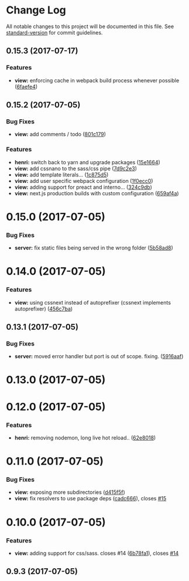 # Change Log

All notable changes to this project will be documented in this file.
See [standard-version](https://github.com/conventional-changelog/standard-version) for commit guidelines.

<a name="0.15.3"></a>
## 0.15.3 (2017-07-17)


### Features

* **view:** enforcing cache in webpack build process whenever possible ([6faefe4](https://github.com/usehenri/henri/commit/6faefe4))



<a name="0.15.2"></a>
## 0.15.2 (2017-07-05)


### Bug Fixes

* **view:** add comments / todo ([801c179](https://github.com/usehenri/henri/commit/801c179))


### Features

* **henri:** switch back to yarn and upgrade packages ([15e1664](https://github.com/usehenri/henri/commit/15e1664))
* **view:** add cssnano to the sass/css pipe ([7d9c2e3](https://github.com/usehenri/henri/commit/7d9c2e3))
* **view:** add template literals... ([1c875d5](https://github.com/usehenri/henri/commit/1c875d5))
* **view:** add user specific webpack configuration ([1f0ecc0](https://github.com/usehenri/henri/commit/1f0ecc0))
* **view:** adding support for preact and interno... ([324c9db](https://github.com/usehenri/henri/commit/324c9db))
* **view:** next.js production builds with custom configuration ([659af4a](https://github.com/usehenri/henri/commit/659af4a))



<a name="0.15.0"></a>
# 0.15.0 (2017-07-05)


### Bug Fixes

* **server:** fix static files being served in the wrong folder ([5b58ad8](https://github.com/usehenri/henri/commit/5b58ad8))



<a name="0.14.0"></a>
# 0.14.0 (2017-07-05)


### Features

* **view:** using cssnext instead of autoprefixer (cssnext implements autoprefixer) ([456c7ba](https://github.com/usehenri/henri/commit/456c7ba))



<a name="0.13.1"></a>
## 0.13.1 (2017-07-05)


### Bug Fixes

* **server:** moved error handler but port is out of scope. fixing. ([5916aaf](https://github.com/usehenri/henri/commit/5916aaf))



<a name="0.13.0"></a>
# 0.13.0 (2017-07-05)



<a name="0.12.0"></a>
# 0.12.0 (2017-07-05)


### Features

* **henri:** removing nodemon, long live hot reload.. ([62e8018](https://github.com/usehenri/henri/commit/62e8018))



<a name="0.11.0"></a>
# 0.11.0 (2017-07-05)


### Bug Fixes

* **view:** exposing more subdirectories ([d415f5f](https://github.com/usehenri/henri/commit/d415f5f))
* **view:** fix resolvers to use package deps ([cadc666](https://github.com/usehenri/henri/commit/cadc666)), closes [#15](https://github.com/usehenri/henri/issues/15)



<a name="0.10.0"></a>
# 0.10.0 (2017-07-05)


### Features

* **view:** adding support for css/sass. closes #14 ([6b78fa1](https://github.com/usehenri/henri/commit/6b78fa1)), closes [#14](https://github.com/usehenri/henri/issues/14)



<a name="0.9.3"></a>
## 0.9.3 (2017-07-05)
